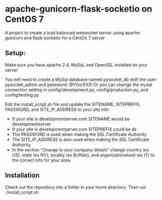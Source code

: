 # apache-gunicorn-flask-socketio on CentOS 7
A project to create a load balanced websocket server using apache gunicorn and flask-socketio for a CentOs 7 server

## Setup:
Make sure you have apache 2.4, MySql, and OpenSSL installed on your server

You will need to create a MySql database named pysocket_db with the user: pysocket_admin and password: @Y0ur51t3!
Or you can change the mysql connection setting in config/development.py, config/production.py, and config/testing.py

Edit the install_script.sh file and update the SITENAME, SITEPREFIX, PASSWORD, and SITE_IP_ADDRESS to your site info
- If your site is developmentserver.com SITENAME would be developmentserver
- If your site is developmentserver.com SITEPREFIX could be ds
- The PASSWORD is used when making the SSL Certificate Authority
- The SITE_IP_ADDRESS is also used when making the SSL Certificate Authority
- In the section "Change to your company details" change country (ex US), state (ex NY), locality (ex Buffalo), and organizationalunit (ex IT) to the correct info for your area.


## Installation
Check out the repository into a folder in your home directory. Then run ./install_script.sh 
